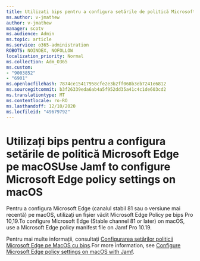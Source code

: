 ```yaml
---
title: Utilizați bips pentru a configura setările de politică Microsoft Edge pe macOS
ms.author: v-jmathew
author: v-jmathew
manager: scotv
ms.audience: Admin
ms.topic: article
ms.service: o365-administration
ROBOTS: NOINDEX, NOFOLLOW
localization_priority: Normal
ms.collection: Adm_O365
ms.custom:
- "9003852"
- "6901"
ms.openlocfilehash: 7874ce15417958cfe2e3b2ff068b3eb7241e6812
ms.sourcegitcommit: b3f26339eda6ab4a5f952dd35a41c4c1de603cd2
ms.translationtype: MT
ms.contentlocale: ro-RO
ms.lasthandoff: 12/10/2020
ms.locfileid: "49679792"
---
```

# <a name="use-jamf-to-configure-microsoft-edge-policy-settings-on-macos"></a><span data-ttu-id="ed34d-102">Utilizați bips pentru a configura setările de politică Microsoft Edge pe macOS</span><span class="sxs-lookup"><span data-stu-id="ed34d-102">Use Jamf to configure Microsoft Edge policy settings on macOS</span></span>

<span data-ttu-id="ed34d-103">Pentru a configura Microsoft Edge (canalul stabil 81 sau o versiune mai recentă) pe macOS, utilizați un fișier vădit Microsoft Edge Policy pe bips Pro 10,19.</span><span class="sxs-lookup"><span data-stu-id="ed34d-103">To configure Microsoft Edge (Stable channel 81 or later) on macOS, use a Microsoft Edge policy manifest file on Jamf Pro 10.19.</span></span>

<span data-ttu-id="ed34d-104">Pentru mai multe informații, consultați [Configurarea setărilor politicii Microsoft Edge pe MacOS cu bips](https://go.microsoft.com/fwlink/?linkid=2134761).</span><span class="sxs-lookup"><span data-stu-id="ed34d-104">For more information, see [Configure Microsoft Edge policy settings on macOS with Jamf](https://go.microsoft.com/fwlink/?linkid=2134761).</span></span>
